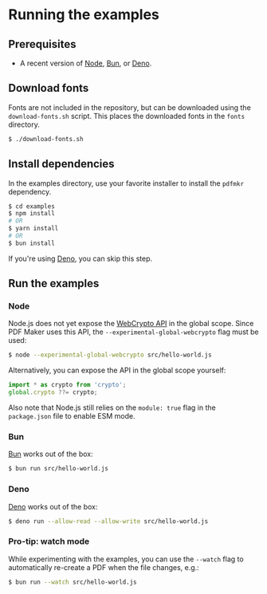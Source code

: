 # Running the examples

## Prerequisites

- A recent version of [Node], [Bun], or [Deno].

## Download fonts

Fonts are not included in the repository, but can be downloaded using
the `download-fonts.sh` script. This places the downloaded fonts in the
`fonts` directory.

```sh
$ ./download-fonts.sh
```

## Install dependencies

In the examples directory, use your favorite installer to install the
`pdfmkr` dependency.

```sh
$ cd examples
$ npm install
# OR
$ yarn install
# OR
$ bun install
```

If you're using [Deno], you can skip this step.

## Run the examples

### Node

Node.js does not yet expose the [WebCrypto API] in the global scope.
Since PDF Maker uses this API, the `--experimental-global-webcrypto`
flag must be used:

```sh
$ node --experimental-global-webcrypto src/hello-world.js
```

Alternatively, you can expose the API in the global scope yourself:

```js
import * as crypto from 'crypto';
global.crypto ??= crypto;
```

Also note that Node.js still relies on the `module: true` flag in the
`package.json` file to enable ESM mode.

### Bun

[Bun] works out of the box:

```sh
$ bun run src/hello-world.js
```

### Deno

[Deno] works out of the box:

```sh
$ deno run --allow-read --allow-write src/hello-world.js
```

### Pro-tip: watch mode

While experimenting with the examples, you can use the `--watch` flag to
automatically re-create a PDF when the file changes, e.g.:

```sh
$ bun run --watch src/hello-world.js
```

[Node]: https://nodejs.org/en/
[Bun]: https://bun.sh/
[Deno]: https://deno.land/
[WebCrypto API]: https://developer.mozilla.org/en-US/docs/Web/API/Web_Crypto_API
